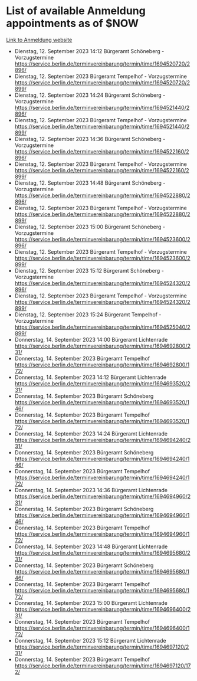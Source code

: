 # List of available Anmeldung appointments as of $NOW
[Link to Anmeldung website](https://service.berlin.de/terminvereinbarung/termin/tag.php?termin=1&anliegen[]=120686&dienstleisterlist=122210,122217,327316,122219,327312,122227,327314,122231,327346,122243,327348,122254,122252,329742,122260,329745,122262,329748,122271,327278,122273,327274,122277,327276,330436,122280,327294,122282,327290,122284,327292,122291,327270,122285,327266,122286,327264,122296,327268,150230,329760,122297,327286,122294,327284,122312,329763,122314,329775,122304,327330,122311,327334,122309,327332,317869,122281,327352,122279,329772,122283,122276,327324,122274,327326,122267,329766,122246,327318,122251,327320,122257,327322,122208,327298,122226,327300&herkunft=http%3A%2F%2Fservice.berlin.de%2Fdienstleistung%2F120686%2F)
- Dienstag, 12. September 2023 14:12 Bürgeramt Schöneberg - Vorzugstermine https://service.berlin.de/terminvereinbarung/termin/time/1694520720/2896/
- Dienstag, 12. September 2023  Bürgeramt Tempelhof - Vorzugstermine https://service.berlin.de/terminvereinbarung/termin/time/1694520720/2899/
- Dienstag, 12. September 2023 14:24 Bürgeramt Schöneberg - Vorzugstermine https://service.berlin.de/terminvereinbarung/termin/time/1694521440/2896/
- Dienstag, 12. September 2023  Bürgeramt Tempelhof - Vorzugstermine https://service.berlin.de/terminvereinbarung/termin/time/1694521440/2899/
- Dienstag, 12. September 2023 14:36 Bürgeramt Schöneberg - Vorzugstermine https://service.berlin.de/terminvereinbarung/termin/time/1694522160/2896/
- Dienstag, 12. September 2023  Bürgeramt Tempelhof - Vorzugstermine https://service.berlin.de/terminvereinbarung/termin/time/1694522160/2899/
- Dienstag, 12. September 2023 14:48 Bürgeramt Schöneberg - Vorzugstermine https://service.berlin.de/terminvereinbarung/termin/time/1694522880/2896/
- Dienstag, 12. September 2023  Bürgeramt Tempelhof - Vorzugstermine https://service.berlin.de/terminvereinbarung/termin/time/1694522880/2899/
- Dienstag, 12. September 2023 15:00 Bürgeramt Schöneberg - Vorzugstermine https://service.berlin.de/terminvereinbarung/termin/time/1694523600/2896/
- Dienstag, 12. September 2023  Bürgeramt Tempelhof - Vorzugstermine https://service.berlin.de/terminvereinbarung/termin/time/1694523600/2899/
- Dienstag, 12. September 2023 15:12 Bürgeramt Schöneberg - Vorzugstermine https://service.berlin.de/terminvereinbarung/termin/time/1694524320/2896/
- Dienstag, 12. September 2023  Bürgeramt Tempelhof - Vorzugstermine https://service.berlin.de/terminvereinbarung/termin/time/1694524320/2899/
- Dienstag, 12. September 2023 15:24 Bürgeramt Tempelhof - Vorzugstermine https://service.berlin.de/terminvereinbarung/termin/time/1694525040/2899/
- Donnerstag, 14. September 2023 14:00 Bürgeramt Lichtenrade https://service.berlin.de/terminvereinbarung/termin/time/1694692800/231/
- Donnerstag, 14. September 2023  Bürgeramt Tempelhof https://service.berlin.de/terminvereinbarung/termin/time/1694692800/172/
- Donnerstag, 14. September 2023 14:12 Bürgeramt Lichtenrade https://service.berlin.de/terminvereinbarung/termin/time/1694693520/231/
- Donnerstag, 14. September 2023  Bürgeramt Schöneberg https://service.berlin.de/terminvereinbarung/termin/time/1694693520/146/
- Donnerstag, 14. September 2023  Bürgeramt Tempelhof https://service.berlin.de/terminvereinbarung/termin/time/1694693520/172/
- Donnerstag, 14. September 2023 14:24 Bürgeramt Lichtenrade https://service.berlin.de/terminvereinbarung/termin/time/1694694240/231/
- Donnerstag, 14. September 2023  Bürgeramt Schöneberg https://service.berlin.de/terminvereinbarung/termin/time/1694694240/146/
- Donnerstag, 14. September 2023  Bürgeramt Tempelhof https://service.berlin.de/terminvereinbarung/termin/time/1694694240/172/
- Donnerstag, 14. September 2023 14:36 Bürgeramt Lichtenrade https://service.berlin.de/terminvereinbarung/termin/time/1694694960/231/
- Donnerstag, 14. September 2023  Bürgeramt Schöneberg https://service.berlin.de/terminvereinbarung/termin/time/1694694960/146/
- Donnerstag, 14. September 2023  Bürgeramt Tempelhof https://service.berlin.de/terminvereinbarung/termin/time/1694694960/172/
- Donnerstag, 14. September 2023 14:48 Bürgeramt Lichtenrade https://service.berlin.de/terminvereinbarung/termin/time/1694695680/231/
- Donnerstag, 14. September 2023  Bürgeramt Schöneberg https://service.berlin.de/terminvereinbarung/termin/time/1694695680/146/
- Donnerstag, 14. September 2023  Bürgeramt Tempelhof https://service.berlin.de/terminvereinbarung/termin/time/1694695680/172/
- Donnerstag, 14. September 2023 15:00 Bürgeramt Lichtenrade https://service.berlin.de/terminvereinbarung/termin/time/1694696400/231/
- Donnerstag, 14. September 2023  Bürgeramt Tempelhof https://service.berlin.de/terminvereinbarung/termin/time/1694696400/172/
- Donnerstag, 14. September 2023 15:12 Bürgeramt Lichtenrade https://service.berlin.de/terminvereinbarung/termin/time/1694697120/231/
- Donnerstag, 14. September 2023  Bürgeramt Tempelhof https://service.berlin.de/terminvereinbarung/termin/time/1694697120/172/

